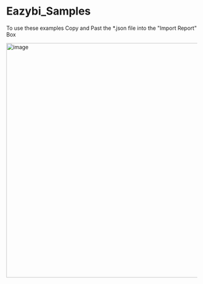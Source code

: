 # Eazybi_Samples

To use these examples Copy and Past the *.json file into the "Import Report" Box

<img width="617" alt="image" src="https://user-images.githubusercontent.com/37911234/225905377-c0842e0c-616c-45a5-ac9d-93cdaa0b38c2.png">
